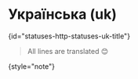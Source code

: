 # Українська (uk)
{id="statuses-http-statuses-uk-title"}

> All lines are translated 😊
>
{style="note"}

